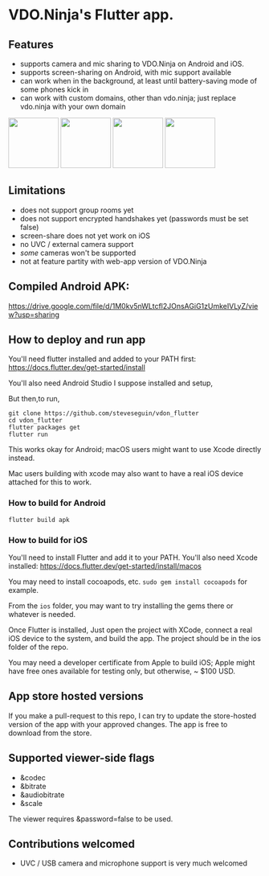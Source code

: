 # VDO.Ninja's Flutter app.

## Features

- supports camera and mic sharing to VDO.Ninja on Android and iOS.
- supports screen-sharing on Android, with mic support available
- can work when in the background, at least until battery-saving mode of some phones kick in
- can work with custom domains, other than vdo.ninja; just replace vdo.ninja with your own domain

<img src="https://user-images.githubusercontent.com/2575698/151709718-66d589ee-5ed3-4249-8646-f16491ca2a82.jpg" width="100px"> <img src="https://user-images.githubusercontent.com/2575698/151709736-b0ca7d6a-484f-4bb5-8669-ce9a06002991.jpg" width="100px"> <img src="https://user-images.githubusercontent.com/2575698/151709732-d9729049-b7d3-4c90-8e2e-b0bc1a1b094f.jpg" width="100px"> <img src="https://user-images.githubusercontent.com/2575698/151709947-6beeb4f0-d8bd-4fbf-9d94-294c5f4efdb3.jpg" width="100px">

## Limitations

- does not support group rooms yet
- does not support encrypted handshakes yet (passwords must be set false)
- screen-share does not yet work on iOS
- no UVC / external camera support
- *some* cameras won't be supported
- not at feature partity with web-app version of VDO.Ninja

## Compiled Android APK:

https://drive.google.com/file/d/1M0kv5nWLtcfl2JOnsAGiG1zUmkeIVLyZ/view?usp=sharing


## How to deploy and run app

You'll need flutter installed and added to your PATH first:
https://docs.flutter.dev/get-started/install

You'll also need Android Studio I suppose installed and setup,

But then,to run,
```
git clone https://github.com/steveseguin/vdon_flutter
cd vdon_flutter
flutter packages get
flutter run
```
This works okay for Android; macOS users might want to use Xcode directly instead.  

Mac users building with xcode may also want to have a real iOS device attached for this to work.

### How to build for Android
```
flutter build apk
```

### How to build for iOS

You'll need to install Flutter and add it to your PATH. You'll also need Xcode installed:
https://docs.flutter.dev/get-started/install/macos

You may need to install cocoapods, etc. `sudo gem install cocoapods` for example.

From the `ios` folder, you may want to try installing the gems there or whatever is needed.

Once Flutter is installed, Just open the project with XCode, connect a real iOS device to the system, and build the app. The project should be in the ios folder of the repo.

You may need a developer certificate from Apple to build iOS; Apple might have free ones available for testing only, but otherwise, ~ $100 USD. 

## App store hosted versions

If you make a pull-request to this repo, I can try to update the store-hosted version of the app with your approved changes. The app is free to download from the store.

## Supported viewer-side flags

- &codec
- &bitrate
- &audiobitrate
- &scale

The viewer requires &password=false to be used.

## Contributions welcomed

- UVC / USB camera and microphone support is very much welcomed
